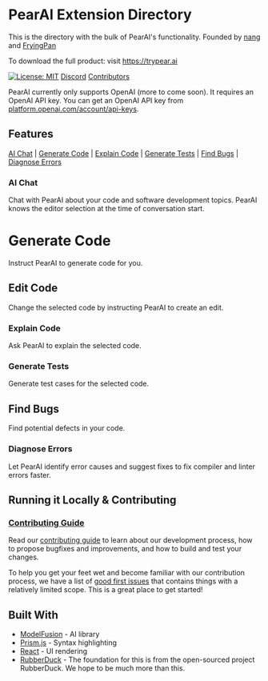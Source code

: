 # PearAI Extension Directory

This is the directory with the bulk of PearAI's functionality. Founded by [nang](https://youtube.com/nang88) and [FryingPan](https://youtube.com/@FryingPan)

To download the full product: visit https://trypear.ai

<!-- prettier-ignore-start -->
[![License: MIT](https://img.shields.io/badge/License-MIT-yellow.svg)](https://opensource.org/licenses/MIT)
[Discord](https://discord.gg/dYEy3pma)
[Contributors](#contributors)
<!-- prettier-ignore-end -->

PearAI currently only supports OpenAI (more to come soon). It requires an OpenAI API key. You can get an OpenAI API key from [platform.openai.com/account/api-keys](https://platform.openai.com/account/api-keys).

## Features

[AI Chat](#ai-chat) | [Generate Code](#generate-code) | [Explain Code](#explain-code) | [Generate Tests](#generate-tests) | [Find Bugs](#find-bugs) | [Diagnose Errors](#diagnose-errors)

### AI Chat

Chat with PearAI about your code and software development topics. PearAI knows the editor selection at the time of conversation start.

# Generate Code

Instruct PearAI to generate code for you.

## Edit Code

Change the selected code by instructing PearAI to create an edit.

### Explain Code

Ask PearAI to explain the selected code.

### Generate Tests

Generate test cases for the selected code.

## Find Bugs

Find potential defects in your code.

### Diagnose Errors

Let PearAI identify error causes and suggest fixes to fix compiler and linter errors faster.

## Running it Locally & Contributing

### [Contributing Guide](CONTRIBUTING.md)

Read our [contributing guide](CONTRIBUTING.md) to learn about our development process, how to propose bugfixes and improvements, and how to build and test your changes.

To help you get your feet wet and become familiar with our contribution process, we have a list of [good first issues](https://github.com/trypear/pearai-app/issues?q=is%3Aopen+is%3Aissue+label%3A%22good+first+issue%22) that contains things with a relatively limited scope. This is a great place to get started!

## Built With

- [ModelFusion](https://modelfusion/dev) - AI library
- [Prism.js](https://prismjs.com/) - Syntax highlighting
- [React](https://reactjs.org/) - UI rendering
- [RubberDuck](https://github.com/rubberduck-ai/rubberduck-vscode) - The foundation for this is from the open-sourced project RubberDuck. We hope to be much more than this.
